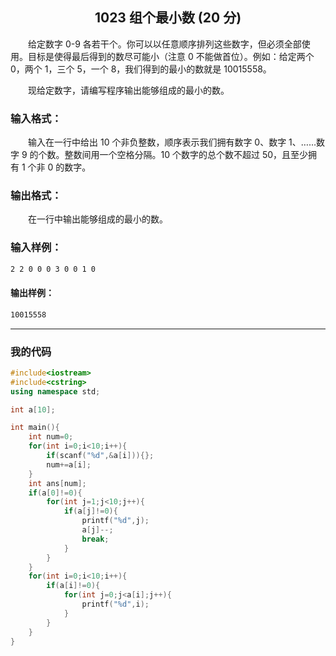 ## <center>1023 组个最小数 (20 分)</center>

&emsp;&emsp;给定数字 0-9 各若干个。你可以以任意顺序排列这些数字，但必须全部使用。目标是使得最后得到的数尽可能小（注意 0 不能做首位）。例如：给定两个 0，两个 1，三个 5，一个 8，我们得到的最小的数就是 10015558。

&emsp;&emsp;现给定数字，请编写程序输出能够组成的最小的数。

### 输入格式：

&emsp;&emsp;输入在一行中给出 10 个非负整数，顺序表示我们拥有数字 0、数字 1、……数字 9 的个数。整数间用一个空格分隔。10 个数字的总个数不超过 50，且至少拥有 1 个非 0 的数字。

### 输出格式：

&emsp;&emsp;在一行中输出能够组成的最小的数。

### 输入样例：

```txt
2 2 0 0 0 3 0 0 1 0
```

#### 输出样例：

```txt
10015558
```

---

### 我的代码

```c++
#include<iostream>
#include<cstring>
using namespace std;

int a[10];

int main(){
	int num=0;
	for(int i=0;i<10;i++){
		if(scanf("%d",&a[i])){};
		num+=a[i];
	}
	int ans[num];
	if(a[0]!=0){
		for(int j=1;j<10;j++){
			if(a[j]!=0){
				printf("%d",j);
				a[j]--;
				break; 
			}
		}
	}
	for(int i=0;i<10;i++){
		if(a[i]!=0){
			for(int j=0;j<a[i];j++){
				printf("%d",i);
			}
		}
	}
}
```
